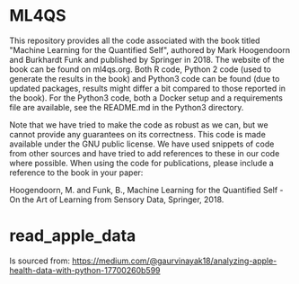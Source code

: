 # ML4QS

This repository provides all the code associated with the book titled "Machine Learning for the Quantified Self", authored by Mark Hoogendoorn and Burkhardt Funk and published by Springer in 2018. The website of the book can be found on ml4qs.org. Both R code, Python 2 code (used to generate the results in the book) and Python3 code can be found (due to updated packages, results might differ a bit compared to those reported in the book). For the Python3 code, both a Docker setup and a requirements file are available, see the README.md in the Python3 directory.

Note that we have tried to make the code as robust as we can, but we cannot provide any guarantees on its correctness. This code is made available under the GNU public license. We have used snippets of code from other sources and have tried to add references to these in our code where possible. When using the code for publications, please include a reference to the book in your paper:

Hoogendoorn, M. and Funk, B., Machine Learning for the Quantified Self - On the Art of Learning from Sensory Data, Springer, 2018.

# read_apple_data

Is sourced from: https://medium.com/@gaurvinayak18/analyzing-apple-health-data-with-python-17700260b599